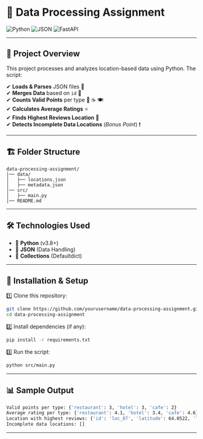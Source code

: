 # 📌 Data Processing Assignment

![Python](https://img.shields.io/badge/Python-3.8%2B-blue?style=flat-square&logo=python)
![JSON](https://img.shields.io/badge/JSON-Data%20Parsing-orange?style=flat-square&logo=json)
![FastAPI](https://img.shields.io/badge/FastAPI-Framework-green?style=flat-square&logo=fastapi)

---

## 📖 Project Overview
This project processes and analyzes location-based data using Python. The script:

✔ **Loads & Parses** JSON files 📂  
✔ **Merges Data** based on `id` 🔗  
✔ **Counts Valid Points** per type 🏨 ☕ 🍽️  
✔ **Calculates Average Ratings** ⭐  
✔ **Finds Highest Reviews Location** 📍  
✔ **Detects Incomplete Data Locations** (*Bonus Point*) ❗

---

## 🏗️ Folder Structure
```
data-processing-assignment/
│── data/
│   ├── locations.json
│   ├── metadata.json
│── src/
│   ├── main.py
│── README.md
```

---

## 🛠️ Technologies Used
- 🐍 **Python** (v3.8+)
- 📜 **JSON** (Data Handling)
- 🔢 **Collections** (Defaultdict)

---

## 🚀 Installation & Setup
1️⃣ Clone this repository:
```sh
git clone https://github.com/yourusername/data-processing-assignment.git
cd data-processing-assignment
```
2️⃣ Install dependencies (if any):
```sh
pip install -r requirements.txt
```
3️⃣ Run the script:
```sh
python src/main.py
```

---

## 📊 Sample Output
```sh
Valid points per type: {'restaurant': 3, 'hotel': 3, 'cafe': 2}
Average rating per type: {'restaurant': 4.1, 'hotel': 3.4, 'cafe': 4.6}
Location with highest reviews: {'id': 'loc_07', 'latitude': 64.0522, 'longitude': -108.233, 'type': 'hotel', 'rating': 2.0, 'reviews': 900}
Incomplete data locations: []
```

---
